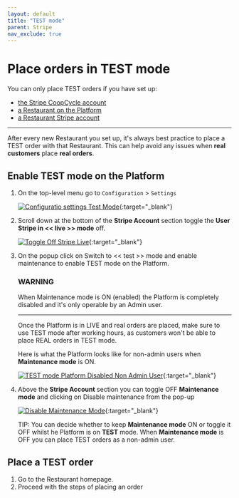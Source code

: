 ```yaml
---
layout: default
title: "TEST mode"
parent: Stripe
nav_exclude: true
---
```


# Place orders in TEST mode

<div class="alert mt-3 alert-info" role="alert">
You can only place TEST orders if you have set up:<br>

<ul>
<li><a href="/en/payment_processors/stripe/#setting-up-the-cooperatives-stripe-account">the Stripe CoopCycle account</a></li>
<li><a href="/en/food-tech/restaurants/creating-a-restaurant/#creating-a-restaurant-on-coopcycle">a Restaurant on the Platform</a></li>
<li><a href="/en/food-tech/restaurants/creating-a-restaurant/#creating-a-restaurant-stripe-account">a Restaurant Stripe account</a></li>
</ul>
</div>

---

After every new Restaurant you set up, it's always best practice to place a TEST order with that Restaurant. This can help avoid any issues when **real customers** place **real orders**.

## Enable TEST mode on the Platform

1. On the top-level menu go to `Configuration` > `Settings`<br>

   [![Configuratio settings Test Mode](/assets/images/001TESTmodeConfigSettings.png)](/assets/images/001TESTmodeConfigSettings.png){:target="\_blank"}<br>

2. Scroll down at the bottom of the **Stripe Account** section toggle the **User Stripe in << live >> mode** off.<br>

   [![Toggle Off Stripe Live](/assets/images/002TESTmodeToggleOffStripeLive.png)](/assets/images/002TESTmodeToggleOffStripeLive.png){:target="\_blank"}<br>

3. On the popup click on <span class="badge badge-danger">Switch to << test >> mode and enable maintenance</span> to enable TEST mode on the Platform.<br>

    <div class="alert mt-3 alert-danger" role="alert">
    <h3>WARNING</h3>
    When Maintenance mode is ON (enabled) the Platform is completely disabled and it's only operable by an Admin user.
    <hr><p class="mb-0">Once the Platform is in LIVE and real orders are placed, make sure to use TEST mode after working hours, as customers won't be able to place REAL orders in TEST mode.</p>

    </div>
    

    Here is what the Platform looks like for non-admin users when **Maintenance mode** is ON.<br>

    [![TEST mode Platform Disabled Non Admin User](/assets/images/003TESTmodePlatformDisabledNonAdminUser.png)](/assets/images/003TESTmodePlatformDisabledNonAdminUser.png){:target="\_blank"}<br>

4. Above the **Stripe Account** section you can toggle OFF **Maintenance mode** and clicking on <span class="badge badge-success">Disable maintenance</span> from the pop-up<br>

    [![Disable Maintenance Mode](/assets/images/004TESTmodeToggleOffMaintenanceMode.png)](/assets/images/004TESTmodeToggleOffMaintenanceMode.png){:target="\_blank"}

    <span class="badge badge-info">TIP:</span><span> You can decide whether to keep <strong>Maintenance mode</strong> ON or toggle it OFF whilst he Platform is on <strong>TEST</strong> mode. When <strong>Maintenance mode</strong> is OFF you can place TEST orders as a non-admin user.</span><br>

## Place a TEST order

1. Go to the Restaurant homepage.
2. Proceed with the steps of placing an order
